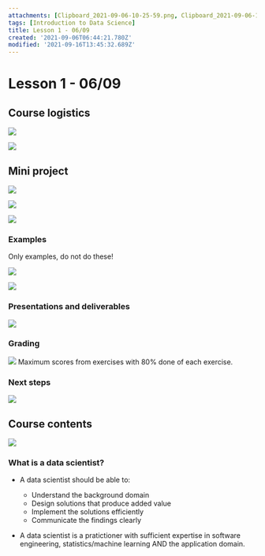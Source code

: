 ```yaml
---
attachments: [Clipboard_2021-09-06-10-25-59.png, Clipboard_2021-09-06-10-26-29.png, Clipboard_2021-09-06-10-38-28.png, Clipboard_2021-09-06-10-45-10.png, Clipboard_2021-09-06-11-23-37.png, Clipboard_2021-09-06-11-26-31.png, Clipboard_2021-09-06-11-29-39.png, Clipboard_2021-09-06-11-37-10.png, Clipboard_2021-09-06-11-42-23.png, Clipboard_2021-09-06-11-44-28.png, Clipboard_2021-09-06-11-48-05.png, Clipboard_2021-09-06-11-48-38.png, Clipboard_2021-09-06-11-53-32.png, Clipboard_2021-09-06-11-55-43.png, Clipboard_2021-09-06-11-57-06.png, Clipboard_2021-09-06-12-00-21.png]
tags: [Introduction to Data Science]
title: Lesson 1 - 06/09
created: '2021-09-06T06:44:21.780Z'
modified: '2021-09-16T13:45:32.689Z'
---
```


# Lesson 1 - 06/09

## Course logistics

![](@attachment/Clipboard_2021-09-06-10-25-59.png)

![](@attachment/Clipboard_2021-09-06-10-38-28.png)

## Mini project

![](@attachment/Clipboard_2021-09-06-10-45-10.png)

![](@attachment/Clipboard_2021-09-06-11-23-37.png)

![](@attachment/Clipboard_2021-09-06-11-26-31.png)

### Examples
Only examples, do not do these!

![](@attachment/Clipboard_2021-09-06-11-29-39.png)

![](@attachment/Clipboard_2021-09-06-11-37-10.png)

### Presentations and deliverables

![](@attachment/Clipboard_2021-09-06-11-48-38.png)

### Grading

![](@attachment/Clipboard_2021-09-06-11-53-32.png)
Maximum scores from exercises with 80% done of each exercise.

### Next steps

![](@attachment/Clipboard_2021-09-06-11-55-43.png)

## Course contents

![](@attachment/Clipboard_2021-09-06-11-57-06.png)

### What is a data scientist?

- A data scientist should be able to:
  - Understand the background domain
  - Design solutions that produce added value
  - Implement the solutions efficiently
  - Communicate the findings clearly

- A data scientist is a pratictioner with sufficient expertise in software engineering, statistics/machine learning AND the application domain.

